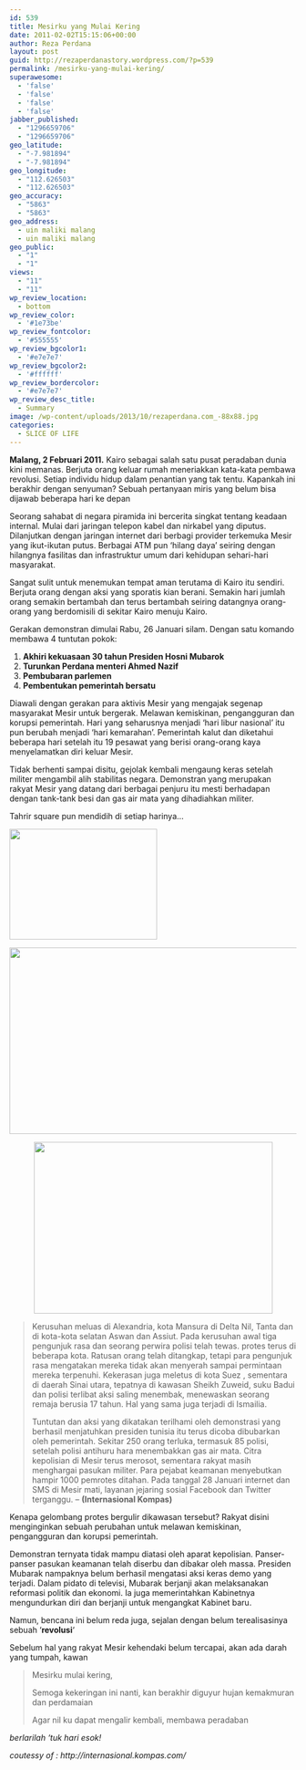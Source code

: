 ```yaml
---
id: 539
title: Mesirku yang Mulai Kering
date: 2011-02-02T15:15:06+00:00
author: Reza Perdana
layout: post
guid: http://rezaperdanastory.wordpress.com/?p=539
permalink: /mesirku-yang-mulai-kering/
superawesome:
  - 'false'
  - 'false'
  - 'false'
  - 'false'
jabber_published:
  - "1296659706"
  - "1296659706"
geo_latitude:
  - "-7.981894"
  - "-7.981894"
geo_longitude:
  - "112.626503"
  - "112.626503"
geo_accuracy:
  - "5863"
  - "5863"
geo_address:
  - uin maliki malang
  - uin maliki malang
geo_public:
  - "1"
  - "1"
views:
  - "11"
  - "11"
wp_review_location:
  - bottom
wp_review_color:
  - '#1e73be'
wp_review_fontcolor:
  - '#555555'
wp_review_bgcolor1:
  - '#e7e7e7'
wp_review_bgcolor2:
  - '#ffffff'
wp_review_bordercolor:
  - '#e7e7e7'
wp_review_desc_title:
  - Summary
image: /wp-content/uploads/2013/10/rezaperdana.com_-88x88.jpg
categories:
  - SLICE OF LIFE
---
```

**Malang, 2 Februari 2011.** Kairo sebagai salah satu pusat peradaban dunia kini memanas. Berjuta orang keluar rumah meneriakkan kata-kata pembawa revolusi. Setiap individu hidup dalam penantian yang tak tentu. Kapankah ini berakhir dengan senyuman? Sebuah pertanyaan miris yang belum bisa dijawab beberapa hari ke depan

<!--more-->Seorang sahabat di negara piramida ini bercerita singkat tentang keadaan internal. Mulai dari jaringan telepon kabel dan nirkabel yang diputus. Dilanjutkan dengan jaringan internet dari berbagi provider terkemuka Mesir yang ikut-ikutan putus. Berbagai ATM pun &#8216;hilang daya&#8217; seiring dengan hilangnya fasilitas dan infrastruktur umum dari kehidupan sehari-hari masyarakat.

Sangat sulit untuk menemukan tempat aman terutama di Kairo itu sendiri. Berjuta orang dengan aksi yang sporatis kian berani. Semakin hari jumlah orang semakin bertambah dan terus bertambah seiring datangnya orang-orang yang berdomisili di sekitar Kairo menuju Kairo.

Gerakan demonstran dimulai Rabu, 26 Januari silam. Dengan satu komando membawa 4 tuntutan pokok:

  1. **Akhiri kekuasaan 30 tahun Presiden Hosni Mubarok**
  2. **Turunkan Perdana menteri Ahmed Nazif**
  3. **Pembubaran parlemen**
  4. **Pembentukan pemerintah bersatu**

Diawali dengan gerakan para aktivis Mesir yang mengajak segenap masyarakat Mesir untuk bergerak. Melawan kemiskinan, pengangguran dan korupsi pemerintah. Hari yang seharusnya menjadi &#8216;hari libur nasional&#8217; itu pun berubah menjadi &#8216;hari kemarahan&#8217;. Pemerintah kalut dan diketahui beberapa hari setelah itu 19 pesawat yang berisi orang-orang kaya menyelamatkan diri keluar Mesir.

Tidak berhenti sampai disitu, gejolak kembali mengaung keras setelah militer mengambil alih stabilitas negara. Demonstran yang merupakan rakyat Mesir yang datang dari berbagai penjuru itu mesti berhadapan dengan tank-tank besi dan gas air mata yang dihadiahkan militer.

Tahrir square pun mendidih di setiap harinya&#8230;

<img class="aligncenter" src="http://t2.gstatic.com/images?q=tbn:ANd9GcTNs1JD23XlWe4RNp2AOmj7piqSoRfWGcKuIoehNXFAB62INorn" alt="" width="259" height="194" /> 

<p style="text-align: center;">
  <img src="https://i0.wp.com/www.cbc.ca/gfx/images/news/photos/2011/01/25/w-tahrir-square-cairo-now-j.jpg?resize=580%2C327" alt="" width="580" height="327"  data-recalc-dims="1" />
</p>

<p style="text-align: center;">
  <img src="https://i1.wp.com/upload.wikimedia.org/wikipedia/commons/e/e8/Demonstrators_on_Army_Truck_in_Tahrir_Square,_Cairo.jpg?resize=419%2C301" alt="" width="419" height="301"  data-recalc-dims="1" />
</p>

> Kerusuhan meluas di Alexandria, kota Mansura di Delta Nil, Tanta dan di kota-kota selatan Aswan dan Assiut. Pada kerusuhan awal tiga pengunjuk rasa dan seorang perwira polisi telah tewas. protes terus di beberapa kota. Ratusan orang telah ditangkap, tetapi para pengunjuk rasa mengatakan mereka tidak akan menyerah sampai permintaan mereka terpenuhi. Kekerasan juga meletus di kota Suez , sementara di daerah Sinai utara, tepatnya di kawasan Sheikh Zuweid, suku Badui dan polisi terlibat aksi saling menembak, menewaskan seorang remaja berusia 17 tahun. Hal yang sama juga terjadi di Ismailia.
> 
> Tuntutan dan aksi yang dikatakan terilhami oleh demonstrasi yang berhasil menjatuhkan presiden tunisia itu terus dicoba dibubarkan oleh pemerintah. Sekitar 250 orang terluka, termasuk 85 polisi, setelah polisi antihuru hara menembakkan gas air mata. Citra kepolisian di Mesir terus merosot, sementara rakyat masih menghargai pasukan militer. Para pejabat keamanan menyebutkan hampir 1000 pemrotes ditahan. Pada tanggal 28 Januari internet dan SMS di Mesir mati, layanan jejaring sosial Facebook dan Twitter terganggu. &#8211; **(Internasional Kompas)**

<p style="text-align: left;">
  Kenapa gelombang protes bergulir dikawasan tersebut? Rakyat disini menginginkan sebuah perubahan untuk melawan kemiskinan, pengangguran dan korupsi pemerintah.
</p>

<p style="text-align: left;">
  Demonstran ternyata tidak mampu diatasi oleh aparat kepolisian. Panser-panser pasukan keamanan telah diserbu dan dibakar oleh massa. Presiden Mubarak nampaknya belum berhasil mengatasi aksi keras demo yang terjadi. Dalam pidato di televisi, Mubarak berjanji akan melaksanakan reformasi politik dan ekonomi. Ia juga memerintahkan Kabinetnya mengundurkan diri dan berjanji untuk mengangkat Kabinet baru.
</p>

<p style="text-align: left;">
  Namun, bencana ini belum reda juga, sejalan dengan belum terealisasinya sebuah &#8216;<strong>revolusi</strong>&#8216;
</p>

<p style="text-align: left;">
  Sebelum hal yang rakyat Mesir kehendaki belum tercapai, akan ada darah yang tumpah, kawan
</p>

> <p style="text-align: left;">
>   Mesirku mulai kering,
> </p>
> 
> <p style="text-align: left;">
>   Semoga kekeringan ini nanti, kan berakhir diguyur hujan kemakmuran dan perdamaian
> </p>
> 
> <p style="text-align: left;">
>   Agar nil ku dapat mengalir kembali, membawa peradaban
> </p>
> 
> <p style="text-align: left;">
>   </blockquote> 
>   
>   <p style="text-align: left;">
>     <em>berlarilah &#8216;tuk hari esok!</em>
>   </p>
>   
>   <p style="text-align: left;">
>     <em>coutessy of :&nbsp;http://internasional.kompas.com/</em>
>   </p>
>   
>   <div id="geo-post-539" class="geo geo-post" style="display: none">
>     <span class="latitude">-7.981894</span><span class="longitude">112.626503</span>
>   </div>